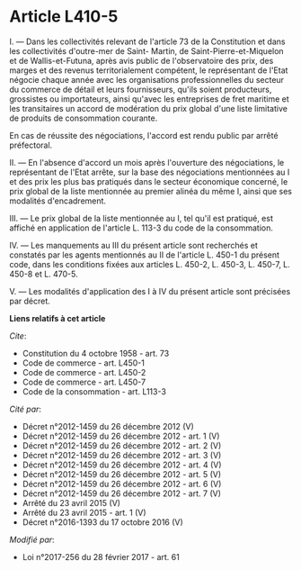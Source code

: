 # Article L410-5

I. ― Dans les collectivités relevant de l'article 73 de la Constitution et dans les collectivités d'outre-mer de Saint-
Martin, de Saint-Pierre-et-Miquelon et de Wallis-et-Futuna, après avis public de l'observatoire des prix, des marges et des
revenus territorialement compétent, le représentant de l'Etat négocie chaque année avec les organisations professionnelles du
secteur du commerce de détail et leurs fournisseurs, qu'ils soient producteurs, grossistes ou importateurs, ainsi qu'avec les
entreprises de fret maritime et les transitaires un accord de modération du prix global d'une liste limitative de produits de
consommation courante. 

En cas de réussite des négociations, l'accord est rendu public par arrêté préfectoral. 

II. ― En l'absence d'accord un mois après l'ouverture des négociations, le représentant de l'Etat arrête, sur la base des
négociations mentionnées au I et des prix les plus bas pratiqués dans le secteur économique concerné, le prix global de la
liste mentionnée au premier alinéa du même I, ainsi que ses modalités d'encadrement. 

III. ― Le prix global de la liste mentionnée au I, tel qu'il est pratiqué, est affiché en application de l'article L. 113-3
du code de la consommation. 

IV. ― Les manquements au III du présent article sont recherchés et constatés par les agents mentionnés au II de l'article L.
450-1 du présent code, dans les conditions fixées aux articles L. 450-2, L. 450-3, L. 450-7, L. 450-8 et L. 470-5. 

V. ― Les modalités d'application des I à IV du présent article sont précisées par décret.

**Liens relatifs à cet article**

_Cite_:

  - Constitution du 4 octobre 1958 - art. 73
  - Code de commerce - art. L450-1
  - Code de commerce - art. L450-2
  - Code de commerce - art. L450-7
  - Code de la consommation - art. L113-3

_Cité par_:

  - Décret n°2012-1459 du 26 décembre 2012 (V)
  - Décret n°2012-1459 du 26 décembre 2012 - art. 1 (V)
  - Décret n°2012-1459 du 26 décembre 2012 - art. 2 (V)
  - Décret n°2012-1459 du 26 décembre 2012 - art. 3 (V)
  - Décret n°2012-1459 du 26 décembre 2012 - art. 4 (V)
  - Décret n°2012-1459 du 26 décembre 2012 - art. 5 (V)
  - Décret n°2012-1459 du 26 décembre 2012 - art. 6 (V)
  - Décret n°2012-1459 du 26 décembre 2012 - art. 7 (V)
  - Arrêté du 23 avril 2015 (V)
  - Arrêté du 23 avril 2015 - art. 1 (V)
  - Décret n°2016-1393 du 17 octobre 2016 (V)

_Modifié par_:

  - Loi n°2017-256 du 28 février 2017 - art. 61
